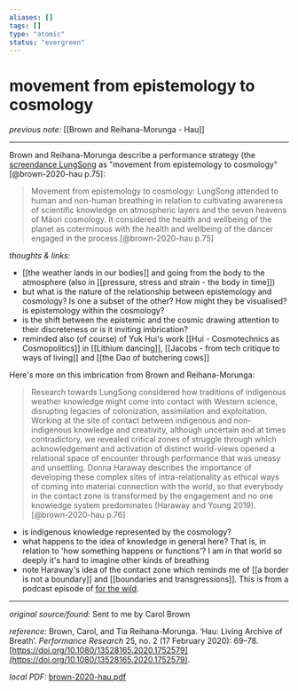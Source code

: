 ```yaml
---
aliases: []
tags: []
type: "atomic"
status: "evergreen"
---
```


# movement from epistemology to cosmology

_previous note:_ [[Brown and Reihana-Morunga - Hau]]

---

Brown and Reihana-Morunga describe a performance strategy (the [screendance LungSong](https://vimeo.com/329684504) as "movement from epistemology to cosmology"[@brown-2020-hau p.75]:

> Movement from epistemology to cosmology: LungSong attended to human and non-human breathing in relation to cultivating awareness of scientific knowledge on atmospheric layers and the seven heavens of Māori cosmology. It considered the health and wellbeing of the planet as coterminous with the health and wellbeing of the dancer engaged in the process.[@brown-2020-hau p.75]



_thoughts & links:_

- [[the weather lands in our bodies]] and going from the body to the atmosphere (also in [[pressure, stress and strain - the body in time]])
- but what is the nature of the relationship between epistemology and cosmology? Is one a subset of the other? How might they be visualised? is epistemology within the cosmology? 
- is the shift between the epistemic and the cosmic drawing attention to their discreteness or is it inviting imbrication? 
- reminded also (of course) of Yuk Hui's work [[Hui - Cosmotechnics as Cosmopolitics]] in [[Lithium dancing]], [[Jacobs - from tech critique to ways of living]] and [[the Dao of butchering cows]]

Here's more on this imbrication from Brown and Reihana-Morunga:

> Research towards LungSong considered how traditions of indigenous weather knowledge might come into contact with Western science, disrupting legacies of colonization, assimilation and exploitation. Working at the site of contact between indigenous and non-indigenous knowledge and creativity, although uncertain and at times contradictory, we revealed critical zones of struggle through which acknowledgement and activation of distinct world-views opened a relational space of encounter through performance that was uneasy and unsettling. Donna Haraway describes the importance of developing these complex sites of intra-relationality as ethical ways of coming into material connection with the world, so that everybody in the contact zone is transformed by the engagement and no one knowledge system predominates (Haraway and Young 2019).[@brown-2020-hau p.76] 

- is indigenous knowledge represented by the cosmology? 
- what happens to the idea of knowledge in general here? That is, in relation to 'how something happens or functions'? I am in that world so deeply it's hard to imagine other kinds of breathing
- note Haraway's idea of the contact zone which reminds me of [[a border is not a boundary]] and [[boundaries and transgressions]]. This is from a podcast episode of [for the wild](https://forthewild.world/listen/donna-haraway-on-staying-with-the-trouble-131).

---

_original source/found:_ Sent to me by Carol Brown

_reference:_ Brown, Carol, and Tia Reihana-Morunga. ‘Hau: Living Archive of Breath’. _Performance Research_ 25, no. 2 (17 February 2020): 69–78. [https://doi.org/10.1080/13528165.2020.1752579](https://doi.org/10.1080/13528165.2020.1752579).

_local PDF:_ [brown-2020-hau.pdf](hook://file/8rMNRmTxD?p=RHJvcGJveC9iaWJsaW9ncmFwaHkgcGRmcw==&n=brown%2D2020%2Dhau%2Epdf)